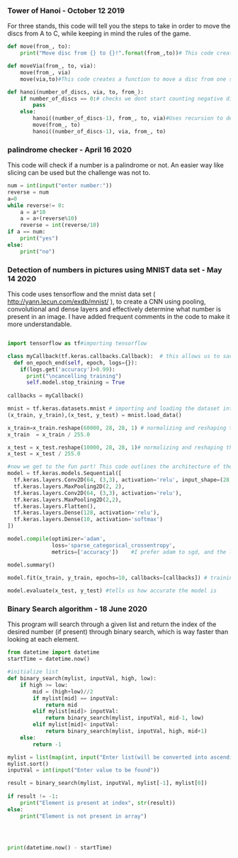 ### Tower of Hanoi - October 12 2019
For three stands, this code will tell you the steps to take in order to move the discs from A to C, while keeping in mind the rules of the game.
```python
def move(from_, to):
    print("Move disc from {} to {}!".format(from_,to))# This code creates a function to move a disc from one stand to another

def moveVia(from_, to, via):
    move(from_, via)
    move(via,to)#This code creates a function to move a disc from one stand to another via a other stand

def hanoi(number_of_discs, via, to, from_):
    if number_of_discs == 0:# checks we dont start counting negative discs!
        pass
    else:
        hanoi((number_of_discs-1), from_, to, via)#Uses recursion to detect plausible routes and move on
        move(from_, to)
        hanoi((number_of_discs-1), via, from_, to)


```

### palindrome checker - April 16 2020
This code will check if a number is a palindrome or not. An easier way like slicing can be used but the challenge was not to.
```python
num = int(input("enter number:"))
reverse = num
a=0
while reverse!= 0:
    a = a*10
    a = a+(reverse%10)
    reverse = int(reverse/10)
if a == num:
    print("yes")
else:
    print("no")
```
### Detection of numbers in pictures using MNIST data set - May 14 2020
This code uses tensorflow and the mnist data set ( http://yann.lecun.com/exdb/mnist/ ), to create a CNN using pooling, convolutional and dense layers and effectively determine what number is present in an image. I have added frequent comments in the code to make it more understandable.
```python

import tensorflow as tf#importing tensorflow

class myCallback(tf.keras.callbacks.Callback):  # this allows us to save on time by stopping the training when it reaches a sufficient accuracy
  def on_epoch_end(self, epoch, logs={}):
    if(logs.get('accuracy')>0.99):
      print("\ncancelling training")                
      self.model.stop_training = True
 
callbacks = myCallback()

mnist = tf.keras.datasets.mnist # importing and loading the dataset into training and test sets
(x_train, y_train),(x_test, y_test) = mnist.load_data()

x_train=x_train.reshape(60000, 28, 28, 1) # normalizing and reshaping the training data to make it suitable for the network
x_train  = x_train / 255.0

x_test = x_test.reshape(10000, 28, 28, 1)# normalizing and reshaping the test data to make it suitable for the network
x_test = x_test / 255.0

#now we get to the fun part! This code outlines the architecture of the network.
model = tf.keras.models.Sequential([
  tf.keras.layers.Conv2D(64, (3,3), activation='relu', input_shape=(28, 28, 1)),
  tf.keras.layers.MaxPooling2D(2, 2),
  tf.keras.layers.Conv2D(64, (3,3), activation='relu'),
  tf.keras.layers.MaxPooling2D(2,2),
  tf.keras.layers.Flatten(),
  tf.keras.layers.Dense(128, activation='relu'),
  tf.keras.layers.Dense(10, activation='softmax')
])

model.compile(optimizer='adam',
              loss='sparse_categorical_crossentropy',
              metrics=['accuracy'])    #I prefer adam to sgd, and the loss is measured using sparse categorical crossentropy

model.summary()
              
model.fit(x_train, y_train, epochs=10, callbacks=[callbacks]) # training the model, takes some time

model.evaluate(x_test, y_test) #tells us how accurate the model is

```

### Binary Search algorithm - 18 June 2020
This program will search through a given list and return the index of the desired number (if present) through binary search, which is way faster than looking at each element.
```python
from datetime import datetime
startTime = datetime.now()

#initialize list
def binary_search(mylist, inputVal, high, low):
    if high >= low:
        mid = (high+low)//2
        if mylist[mid] == inputVal:
            return mid
        elif mylist[mid]> inputVal:
            return binary_search(mylist, inputVal, mid-1, low)
        elif mylist[mid]< inputVal:
            return binary_search(mylist, inputVal, high, mid+1)
    else:
        return -1

mylist = list(map(int, input("Enter list(will be converted into ascending order)").split()))
mylist.sort()
inputVal = int(input("Enter value to be found"))

result = binary_search(mylist, inputVal, mylist[-1], mylist[0]) 
  
if result != -1: 
    print("Element is present at index", str(result)) 
else: 
    print("Element is not present in array") 
    



print(datetime.now() - startTime)
```





